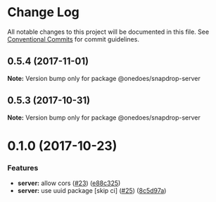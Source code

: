 # Change Log

All notable changes to this project will be documented in this file.
See [Conventional Commits](https://conventionalcommits.org) for commit guidelines.

<a name="0.5.4"></a>
## 0.5.4 (2017-11-01)




**Note:** Version bump only for package @onedoes/snapdrop-server

<a name="0.5.3"></a>
## 0.5.3 (2017-10-31)




**Note:** Version bump only for package @onedoes/snapdrop-server

<a name="0.1.0"></a>
# 0.1.0 (2017-10-23)


### Features

* **server:** allow cors ([#23](https://github.com/douglasduteil/snapdrop/issues/23)) ([e88c325](https://github.com/douglasduteil/snapdrop/commit/e88c325))
* **server:** use uuid package [skip ci] ([#25](https://github.com/douglasduteil/snapdrop/issues/25)) ([8c5d97a](https://github.com/douglasduteil/snapdrop/commit/8c5d97a))
